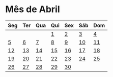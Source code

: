 # Mês de Abril

|Seg|Ter|Qua|Qui|Sex|Sáb|Dom|
|---|---|---|---|---|---|---|
|   |   |   |[  1](01/README.md)|[  2](02/README.md)|[  3](03/README.md)|[  4](04/README.md)|
|[  5](05/README.md)|[  6](06/README.md)|[  7](07/README.md)|[  8](08/README.md)|[  9](09/README.md)|[ 10](10/README.md)|[ 11](11/README.md)|
|[ 12](12/README.md)|[ 13](13/README.md)|[ 14](14/README.md)|[ 15](15/README.md)|[ 16](16/README.md)|[ 17](17/README.md)|[ 18](18/README.md)|
|[ 19](19/README.md)|[ 20](20/README.md)|[ 21](21/README.md)|[ 22](22/README.md)|[ 23](23/README.md)|[ 24](24/README.md)|[ 25](25/README.md)|
|[ 26](26/README.md)|[ 27](27/README.md)|[ 28](28/README.md)|[ 29](29/README.md)|[ 30](30/README.md)|   |   |